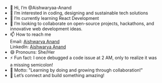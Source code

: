 - 👋 Hi, I’m @Aishwaryaa-Anand
- 👀 I’m interested in coding, designing and sustainable tech solutions
- 🌱 I’m currently learning React Development
- 💞️ I’m looking to collaborate on open-source projects, hackathons, and innovative web development ideas.
- 📫 How to reach me<br>
   Email: <a href="mailto:aishwarya.anand1125@gmail.com">Aishwarya Anand</a><br>
   LinkedIn: <a href="http://www.linkedin.com/in/aishwaryaa-anand">Aishwarya Anand</a>
- 😄 Pronouns: She/Her
- ⚡ Fun fact: I once debugged a code issue at 2 AM, only to realize it was a missing semicolon!
- 🌟 Motto: "Learning by doing and growing through collaboration!"
- 👋 Let’s connect and build something amazing!

<!---
Aishwaryaa-Anand/Aishwaryaa-Anand is a ✨ special ✨ repository because its `README.md` (this file) appears on your GitHub profile.
You can click the Preview link to take a look at your changes.
--->
